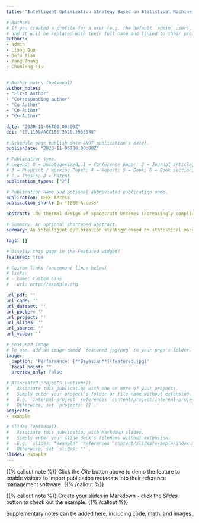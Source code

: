 ```yaml
---
title: "Intelligent Optimization Strategy Based on Statistical Machine Learning for Spacecraft Thermal Design"

# Authors
# If you created a profile for a user (e.g. the default `admin` user), write the username (folder name) here 
# and it will be replaced with their full name and linked to their profile.
authors:
- admin
- Liang Guo
- Defu Tian
- Yang Zhang
- Chunlong Liu


# Author notes (optional)
author_notes:
- "First Author"
- "Corresponding author"
- "Co-Author"
- "Co-Author"
- "Co-Author"

date: "2020-11-06T00:00:00Z"
doi: "10.1109/ACCESS.2020.3036548"

# Schedule page publish date (NOT publication's date).
publishDate: "2020-11-06T00:00:00Z"

# Publication type.
# Legend: 0 = Uncategorized; 1 = Conference paper; 2 = Journal article;
# 3 = Preprint / Working Paper; 4 = Report; 5 = Book; 6 = Book section;
# 7 = Thesis; 8 = Patent
publication_types: ["2"]

# Publication name and optional abbreviated publication name.
publication: IEEE Access
publication_short: In *IEEE Access*

abstract: The thermal design of spacecraft becomes increasingly complicated as various advanced technologies are continuously introduced to the spacecraft. Determining and optimizing the uncertainties of a spacecraft thermal control system through global sensitivity analysis has long been an essential task for thermal engineers. It is a difficult task that relies heavily on engineering experience and is a time-intensive, trial-and-error endeavor that may not even lead to global optimization. Hence, an intelligent optimization strategy based on statistical machine learning for spacecraft thermal design, called IOSML, is proposed. An intelligent batch processing system (IBPS) based on MATLAB, Python, and NX/TMG real-time data interaction is designed. The IBPS uses a surrogate model to reduce the computational cost of global sensitivity analysis while using a detailed thermal mathematical model to maintain accuracy. We combine a Bayesian inference framework with a neural network surrogate spacecraft-thermophysical model that is 100+ times faster than numerical solvers. This article first reports on a density-based global sensitivity analysis that evaluates the effect of design parameters on the temperature difference between the complementary metal–oxide–semiconductor and cold screen of the Lehman Alpha Solar Space Telescope detector. From 42 design parameters, the most sensitive four are selected for optimization, and the temperature difference and the boundary temperature are used as the objective function. Adopting IOSML, under no supervision, four design parameters are optimized through the IBPS, and the effectiveness of the algorithm is verified by comparison with traditional methods. Additionally, IOSML is versatile and can be used in various complex engineering applications to provide guidance for the better selection of appropriate parameters and optimization.

# Summary. An optional shortened abstract.
summary: An intelligent optimization strategy based on statistical machine learning for spacecraft thermal design, called IOSML, is proposed.

tags: []

# Display this page in the Featured widget?
featured: true

# Custom links (uncomment lines below)
# links:
# - name: Custom Link
#   url: http://example.org

url_pdf: ''
url_code: ''
url_dataset: ''
url_poster: ''
url_project: ''
url_slides: ''
url_source: ''
url_video: ''

# Featured image
# To use, add an image named `featured.jpg/png` to your page's folder. 
image:
  caption: 'Performance: [**Bayesian**](featured.jpg)'
  focal_point: ""
  preview_only: false

# Associated Projects (optional).
#   Associate this publication with one or more of your projects.
#   Simply enter your project's folder or file name without extension.
#   E.g. `internal-project` references `content/project/internal-project/index.md`.
#   Otherwise, set `projects: []`.
projects:
- example

# Slides (optional).
#   Associate this publication with Markdown slides.
#   Simply enter your slide deck's filename without extension.
#   E.g. `slides: "example"` references `content/slides/example/index.md`.
#   Otherwise, set `slides: ""`.
slides: example
---
```


{{% callout note %}}
Click the *Cite* button above to demo the feature to enable visitors to import publication metadata into their reference management software.
{{% /callout %}}

{{% callout note %}}
Create your slides in Markdown - click the *Slides* button to check out the example.
{{% /callout %}}

Supplementary notes can be added here, including [code, math, and images](https://wowchemy.com/docs/writing-markdown-latex/).
